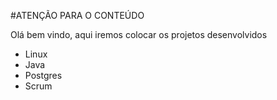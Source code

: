 #ATENÇÃO PARA O CONTEÚDO

Olá bem vindo, aqui iremos colocar os projetos desenvolvidos
 - Linux
 - Java
 - Postgres
 - Scrum

